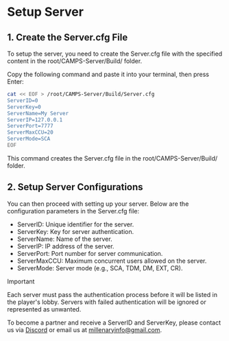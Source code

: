# Setup Server
## 1. Create the Server.cfg File
To setup the server, you need to create the Server.cfg file with the specified content in the root/CAMPS-Server/Build/ folder.

Copy the following command and paste it into your terminal, then press Enter:

```bash
cat << EOF > /root/CAMPS-Server/Build/Server.cfg
ServerID=0
ServerKey=0
ServerName=My Server
ServerIP=127.0.0.1
ServerPort=7777
ServerMaxCCU=20
ServerMode=SCA
EOF
```
This command creates the Server.cfg file in the root/CAMPS-Server/Build/ folder.

## 2. Setup Server Configurations
You can then proceed with setting up your server. Below are the configuration parameters in the Server.cfg file:

- ServerID: Unique identifier for the server.
- ServerKey: Key for server authentication.
- ServerName: Name of the server.
- ServerIP: IP address of the server.
- ServerPort: Port number for server communication.
- ServerMaxCCU: Maximum concurrent users allowed on the server.
- ServerMode: Server mode (e.g., SCA, TDM, DM, EXT, CR).
  
> [!IMPORTANT]
> Each server must pass the authentication process before it will be listed in the player's lobby.
> Servers with failed authentication will be ignored or represented as unwanted.


To become a partner and receive a ServerID and ServerKey, please contact us via [Discord](https://discord.gg/xRbkcayDQS) or email us at millenaryinfo@gmail.com.
